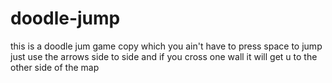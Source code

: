 # doodle-jump
this is a doodle jum game copy which you ain't have to press space to jump just use the arrows side to side and if you cross one wall it will get u to the other side of the map
